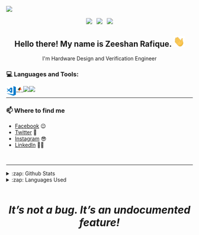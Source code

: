 ![](https://visitor-badge.glitch.me/badge?page_id=zeeshanrafique23.zeeshanrafique23)
<p align='center'>
<a href="https://twitter.com/zeeshanrafiq23"><img height="30" src="https://github.com/stephenajulu/WaylonWalker/blob/main/icon/twitter.png?raw=true"></a>&nbsp;&nbsp;
<a href="https://instagram.com/zeeshanrafique23"><img height="30" src="https://github.com/stephenajulu/WaylonWalker/blob/main/icon/instagram.jpg?raw=true"></a>&nbsp;&nbsp;
<a href="https://www.linkedin.com/in/zeeshanrafique23/"><img height="30" src="https://github.com/stephenajulu/WaylonWalker/blob/main/icon/linkedin.png?raw=true"></a>
</p>

<h2 align="center">Hello there! My name is Zeeshan Rafique. <img src="https://raw.githubusercontent.com/ABSphreak/ABSphreak/master/gifs/Hi.gif" width="30px"></h2>
<p align="center">I'm Hardware Design and Verification Engineer</p>

### 💻 Languages and Tools: 

<img align="left" alt="Visual Studio Code" width="26px" src="https://raw.githubusercontent.com/github/explore/80688e429a7d4ef2fca1e82350fe8e3517d3494d/topics/visual-studio-code/visual-studio-code.png" />
<img align="left" height="20" src="https://raw.githubusercontent.com/github/explore/80688e429a7d4ef2fca1e82350fe8e3517d3494d/topics/matlab/matlab.png">
<img align="left" height="20" src="https://www.flaticon.com/svg/static/icons/svg/2111/2111425.svg">
<img align="left" height="20" src="https://tinyurl.com/y4mnauc3">
<br />

___

### 📫 Where to find me
- [Facebook](https://facebook.com/zeeshanrafique23) 😉
- [Twitter](https://twitter.com/zeeshanrafiq23) 🐤
- [Instagram](https://instagram.com/zeeshanrafique23) 😎
- [LinkedIn](https://linkedin.com/in/zeeshanrafique23) 👨💼
<br />

___

<details>
  <summary>:zap: Github Stats</summary>
  
<a href="https://github.com/zeeshanrafique23/github-readme-stats">
  <img align="center" src="https://github-readme-stats.vercel.app/api?username=zeeshanrafique23&show_icons=true&include_all_commits=true&hide_border=true" alt="Zeeshan's github stats" />
</a>
</details>

<details>
  <summary>:zap: Languages Used</summary>
<a href="https://github.com/zeeshanrafique23/github-readme-stats">
  <img align="center" src="https://github-readme-stats.vercel.app/api/top-langs/?username=zeeshanrafique23&layout=compact&hide_border=true" />
</a>
</details>

<br />
 
<h1 align='center'><i>It’s not a bug. It’s an undocumented feature!</i></h1>


